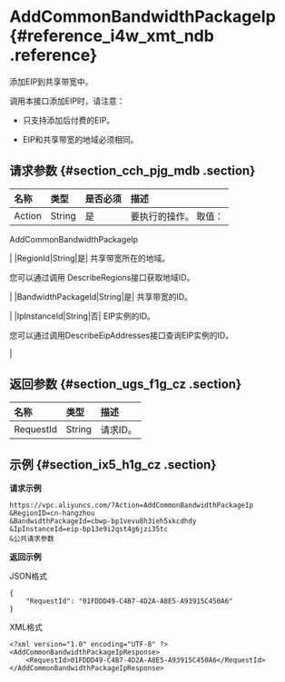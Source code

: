 # AddCommonBandwidthPackageIp {#reference_i4w_xmt_ndb .reference}

添加EIP到共享带宽中。

调用本接口添加EIP时，请注意：

-   只支持添加后付费的EIP。

-   EIP和共享带宽的地域必须相同。


## 请求参数 {#section_cch_pjg_mdb .section}

|名称|类型|是否必须|描述|
|:-|:-|:---|:-|
|Action|String|是| 要执行的操作。 取值：

 AddCommonBandwidthPackageIp

 |
|RegionId|String|是| 共享带宽所在的地域。

 您可以通过调用 DescribeRegions接口获取地域ID。

 |
|BandwidthPackageId|String|是| 共享带宽的ID。

 |
|IpInstanceId|String|否| EIP实例的ID。

 您可以通过调用DescribeEipAddresses接口查询EIP实例的ID。

 |

## 返回参数 {#section_ugs_f1g_cz .section}

|名称|类型|描述|
|:-|:-|:-|
|RequestId|String|请求ID。|

## 示例 {#section_ix5_h1g_cz .section}

**请求示例**

``` {#createVPCpub}
https://vpc.aliyuncs.com/?Action=AddCommonBandwidthPackageIp
&RegionID=cn-hangzhou
&BandwidthPackageId=cbwp-bp1vevu8h3ieh5xkcdhdy
&IpInstanceId=eip-bp13e9i2qst4g6jzi35tc
&公共请求参数
```

**返回示例**

JSON格式

```
{
    "RequestId": "01FDDD49-C4B7-4D2A-A8E5-A93915C450A6"
}
```

XML格式

```
<?xml version="1.0" encoding="UTF-8" ?>
<AddCommonBandwidthPackageIpResponse>
    <RequestId>01FDDD49-C4B7-4D2A-A8E5-A93915C450A6</RequestId>
</AddCommonBandwidthPackageIpResponse>
```

